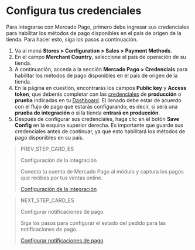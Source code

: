 # Configura tus credenciales

Para integrarse con Mercado Pago, primero debe ingresar sus credenciales para habilitar los métodos de pago disponibles en el país de origen de la tienda. Para hacer esto, siga los pasos a continuación.

1. Va al menú **Stores > Configuration > Sales > Payment Methods**.
2. En el campo **Merchant Country**, seleccione el país de operación de su tienda.
2. A continuación, acceda a la sección **Mercado Pago > Credenciais** para habilitar los métodos de pago disponibles en el país de origen de la tienda.
3. En la página en cuestión, encontrarás los campos **Public key** y **Access token**, que deberás completar con las [credenciales](/developers/es/guides/additional-content/credentials/credentials) de **producción** o **prueba** indicadas en tu [Dashboard](/developers/es/guides/additional-content/dashboard/introduction). El llenado debe estar de acuerdo con el flujo de pago que estarás configurando, es decir, si será una **prueba de integración** o si la tienda **entrará en producción**.
3. Después de configurar sus credenciales, haga clic en el botón **Save Config** en la esquina superior derecha. Es importante que guarde sus credenciales antes de continuar, ya que esto habilitará los métodos de pago disponibles en su país.

> PREV_STEP_CARD_ES
>
> Configuración de la integración
>
> Conecta tu cuenta de Mercado Pago al módulo y captura los pagos que recibes por tus ventas online.
>
> [Configuración de la integración](/developers/es/docs/magento-two/integration-configuration)

> NEXT_STEP_CARD_ES
>
> Configurar notificaciones de pago
>
> Siga los pasos para configurar el estado del pedido para las notificaciones de pago.
>
> [Configurar notificaciones de pago](/developers/es/docs/magento-two/integration-configuration/notifications)